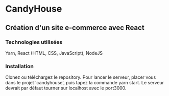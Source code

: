 ﻿# CandyHouse

 ## Création d'un site e-commerce avec React

### Technologies utilisées
Yarn, React (HTML, CSS, JavaScript), NodeJS 

### Installation
Clonez ou téléchargez le repository. Pour lancer le serveur, placer vous dans le projet 'candyhouse', puis tapez la commande yarn start. Le serveur devrait par défaut tourner sur localhost avec le port3000.
